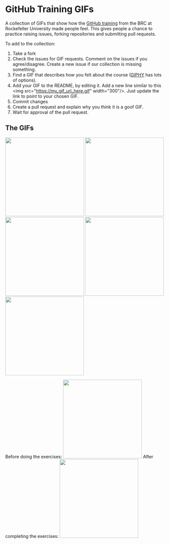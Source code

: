 # GitHub Training GIFs
A collection of GIFs that show how the [GitHub training](https://rockefelleruniversity.github.io/RU_reproducibleR/) from the BRC at Rockefeller University made people feel. This gives people a chance to practice raising issues, forking repositories and submitting pull requests.

To add to the collection:
1) Take a fork
3) Check the issues for GIF requests. Comment on the issues if you agree/disagree. Create a new issue if our collection is missing something. 
4) Find a GIF that describes how you felt about the course ([GIPHY](https://giphy.com/) has lots of options).
5) Add your GIF to the README, by editing it. Add a new line similar to this \<img src="https://my_gif_url_here.gif" width="300"/>. Just update the link to point to your chosen GIF.
6) Commit changes
7) Create a pull request and explain why you think it is a goof GIF. 
8) Wait for approval of the pull request. 

## The GIFs
<img src="https://media.giphy.com/media/yQF1MwG7u9OvgVAjmr/giphy.gif" width="250"/> <img src="https://media.giphy.com/media/w8qewcZwdyE4xCQFL5/giphy.gif" width="250"/>
<img src="https://media.giphy.com/media/GIEXgLDfghUSQ/giphy.gif" width="250" />
<img src="https://media.giphy.com/media/ChmEWOL7Vaz5u/giphy.gif" width="250" /> 
<img src="https://media.giphy.com/media/3orifhln1wZJ7lTbyw/giphy.gif" width="250"/> 

Before doing the exercises:
<img src="https://media.giphy.com/media/1FMaabePDEfgk/giphy.gif" width="250"/>
After completing the exercises:
<img src="https://media.giphy.com/media/l41m5nQVvTslsRQGc/giphy.gif" width="250"/>
